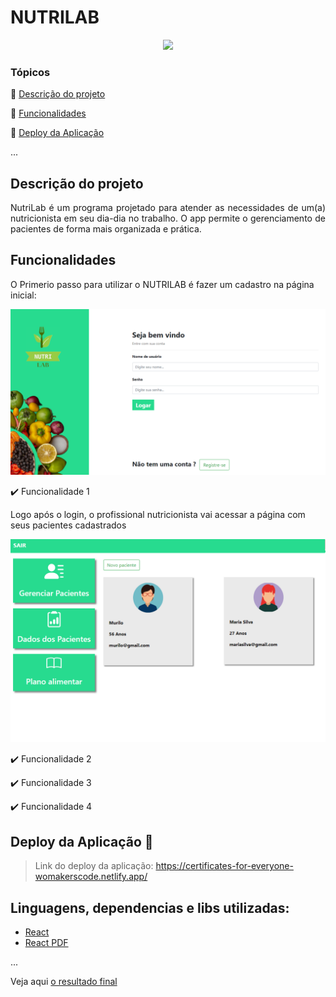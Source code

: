 <h1>NUTRILAB</h1> 

<p align="center">
  <img src="https://img.shields.io/static/v1?label=react&message=framework&color=blue&style=for-the-badge&logo=REACT"/>
</p>

### Tópicos 

:small_blue_diamond: [Descrição do projeto](#descrição-do-projeto)

:small_blue_diamond: [Funcionalidades](#funcionalidades)

:small_blue_diamond: [Deploy da Aplicação](#deploy-da-aplicação-dash)

... 


## Descrição do projeto 

<p align="justify">
  NutriLab é um programa projetado para atender as necessidades de um(a) nutricionista em seu dia-dia no trabalho. 
  O app permite o gerenciamento de pacientes de forma mais organizada e prática. 
</p>

## Funcionalidades
O Primerio passo para utilizar o NUTRILAB é fazer um cadastro na página inicial:

![Descrição da imagem](teste.png)

:heavy_check_mark: Funcionalidade 1  

Logo após o login, o profissional nutricionista vai acessar a página com seus pacientes cadastrados

![Descrição da imagem](pacientes.png)




:heavy_check_mark: Funcionalidade 2  

:heavy_check_mark: Funcionalidade 3  

:heavy_check_mark: Funcionalidade 4  

## Deploy da Aplicação :dash:

> Link do deploy da aplicação: https://certificates-for-everyone-womakerscode.netlify.app/
>  

## Linguagens, dependencias e libs utilizadas:

- [React](https://pt-br.reactjs.org/docs/create-a-new-react-app.html)
- [React PDF](https://react-pdf.org/)

...


Veja aqui [o resultado final](http://18.221.247.75:8000/)
